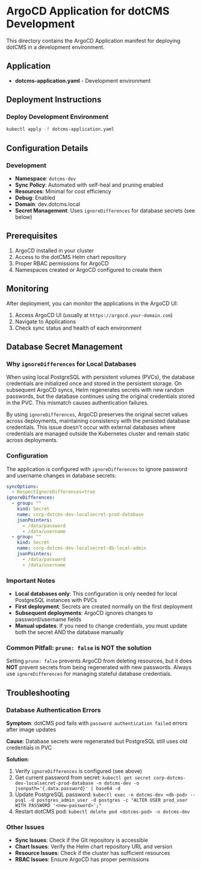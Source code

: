 # ArgoCD Application for dotCMS Development

This directory contains the ArgoCD Application manifest for deploying dotCMS in a development environment.

## Application

- **dotcms-application.yaml** - Development environment

## Deployment Instructions

### Deploy Development Environment
```bash
kubectl apply -f dotcms-application.yaml
```

## Configuration Details

### Development
- **Namespace**: `dotcms-dev`
- **Sync Policy**: Automated with self-heal and pruning enabled
- **Resources**: Minimal for cost efficiency
- **Debug**: Enabled
- **Domain**: dev.dotcms.local
- **Secret Management**: Uses `ignoreDifferences` for database secrets (see below)

## Prerequisites

1. ArgoCD installed in your cluster
2. Access to the dotCMS Helm chart repository
3. Proper RBAC permissions for ArgoCD
4. Namespaces created or ArgoCD configured to create them

## Monitoring

After deployment, you can monitor the applications in the ArgoCD UI:

1. Access ArgoCD UI (usually at `https://argocd.your-domain.com`)
2. Navigate to Applications
3. Check sync status and health of each environment

## Database Secret Management

### Why `ignoreDifferences` for Local Databases

When using local PostgreSQL with persistent volumes (PVCs), the database credentials are initialized once and stored in the persistent storage. On subsequent ArgoCD syncs, Helm regenerates secrets with new random passwords, but the database continues using the original credentials stored in the PVC. This mismatch causes authentication failures.

By using `ignoreDifferences`, ArgoCD preserves the original secret values across deployments, maintaining consistency with the persisted database credentials. This issue doesn't occur with external databases where credentials are managed outside the Kubernetes cluster and remain static across deployments.

### Configuration

The application is configured with `ignoreDifferences` to ignore password and username changes in database secrets:

```yaml
syncOptions:
  - RespectIgnoreDifferences=true
ignoreDifferences:
  - group: ""
    kind: Secret
    name: corp-dotcms-dev-localsecret-prod-database
    jsonPointers:
      - /data/password
      - /data/username
  - group: ""
    kind: Secret
    name: corp-dotcms-dev-localsecret-db-local-admin
    jsonPointers:
      - /data/password
      - /data/username
```

### Important Notes

- **Local databases only**: This configuration is only needed for local PostgreSQL instances with PVCs
- **First deployment**: Secrets are created normally on the first deployment
- **Subsequent deployments**: ArgoCD ignores changes to password/username fields
- **Manual updates**: If you need to change credentials, you must update both the secret AND the database manually

### Common Pitfall: `prune: false` is NOT the solution

Setting `prune: false` prevents ArgoCD from deleting resources, but it does **NOT** prevent secrets from being regenerated with new passwords. Always use `ignoreDifferences` for managing stateful database credentials.

## Troubleshooting

### Database Authentication Errors

**Symptom**: dotCMS pod fails with `password authentication failed` errors after image updates

**Cause**: Database secrets were regenerated but PostgreSQL still uses old credentials in PVC

**Solution**:
1. Verify `ignoreDifferences` is configured (see above)
2. Get current password from secret: `kubectl get secret corp-dotcms-dev-localsecret-prod-database -n dotcms-dev -o jsonpath='{.data.password}' | base64 -d`
3. Update PostgreSQL password: `kubectl exec -n dotcms-dev <db-pod> -- psql -U postgres_admin_user -d postgres -c "ALTER USER prod_user WITH PASSWORD '<new-password>';"`
4. Restart dotCMS pod: `kubectl delete pod <dotcms-pod> -n dotcms-dev`

### Other Issues

- **Sync Issues**: Check if the Git repository is accessible
- **Chart Issues**: Verify the Helm chart repository URL and version
- **Resource Issues**: Check if the cluster has sufficient resources
- **RBAC Issues**: Ensure ArgoCD has proper permissions

